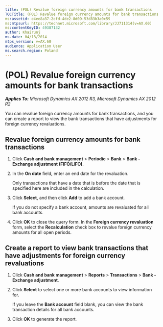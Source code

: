 ```yaml
---
title: (POL) Revalue foreign currency amounts for bank transactions
TOCTitle: (POL) Revalue foreign currency amounts for bank transactions
ms:assetid: e4ee8a37-2cfd-4de2-8d09-53d83b3a0c59
ms:mtpsurl: https://technet.microsoft.com/library/JJ711314(v=AX.60)
ms:contentKeyID: 49387132
author: Khairunj
ms.date: 04/18/2014
mtps_version: v=AX.60
audience: Application User
ms.search.region: Poland
---
```


# (POL) Revalue foreign currency amounts for bank transactions 


_**Applies To:** Microsoft Dynamics AX 2012 R3, Microsoft Dynamics AX 2012 R2_

You can revalue foreign currency amounts for bank transactions, and you can create a report to view the bank transactions that have adjustments for foreign currency revaluations.

## Revalue foreign currency amounts for bank transactions

1.  Click **Cash and bank management** \> **Periodic** \> **Bank** \> **Bank - Exchange adjustment (FIFO/LIFO)**.

2.  In the **On date** field, enter an end date for the revaluation.
    
    Only transactions that have a date that is before the date that is specified here are included in the calculation.

3.  Click **Select**, and then click **Add** to add a bank account.
    
    If you do not specify a bank account, amounts are revaluated for all bank accounts.

4.  Click **OK** to close the query form. In the **Foreign currency revaluation** form, select the **Recalculation** check box to revalue foreign currency amounts for all open periods.

## Create a report to view bank transactions that have adjustments for foreign currency revaluations

1.  Click **Cash and bank management** \> **Reports** \> **Transactions** \> **Bank - Exchange adjustment**.

2.  Click **Select** to select one or more bank accounts to view information for.
    
    If you leave the **Bank account** field blank, you can view the bank transaction details for all bank accounts.

3.  Click **OK** to generate the report.

  


